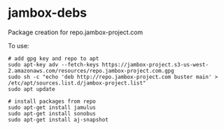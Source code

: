 # jambox-debs
Package creation for repo.jambox-project.com

To use:
```
# add gpg key and repo to apt
sudo apt-key adv --fetch-keys https://jambox-project.s3-us-west-2.amazonaws.com/resources/repo.jambox-project.com.gpg
sudo sh -c "echo 'deb http://repo.jambox-project.com buster main' > /etc/apt/sources.list.d/jambox-project.list"
sudo apt update

# install packages from repo
sudo apt-get install jamulus
sudo apt-get install sonobus
sudo apt-get install aj-snapshot
```
